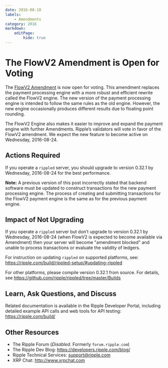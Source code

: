```yaml
---
date: 2016-08-10
labels:
    - Amendments
category: 2016
markdown:
    editPage:
        hide: true
---
```

# The FlowV2 Amendment is Open for Voting

The [FlowV2 Amendment](https://ripple.com/build/amendments/#flowv2) is now open for voting. This amendment replaces the payment processing engine with a more robust and efficient rewrite called the FlowV2 engine. The new version of the payment processing engine is intended to follow the same rules as the old engine. However, the new engine occasionally produces different results due to floating point rounding.

The FlowV2 Engine also makes it easier to improve and expand the payment engine with further Amendments. Ripple’s validators will vote in favor of the FlowV2 amendment. We expect the new feature to become active on Wednesday, 2016-08-24.

## Actions Required

If you operate a `rippled` server, you should upgrade to version 0.32.1 by Wednesday, 2016-08-24 for the best performance.

**Note:** A previous version of this post incorrectly stated that backend software must be updated to construct transactions for the new payment processing engine. The process of creating and submitting transactions for the FlowV2 payment engine is the same as for the previous payment engine.

## Impact of Not Upgrading

If you operate a `rippled` server but don’t upgrade to version 0.32.1 by Wednesday, 2016-08-24 (when FlowV2 is expected to become available via Amendment) then your server will become "amendment blocked" and unable to process transactions or evaluate the validity of ledgers.

For instruction on updating `rippled` on supported platforms, see: <https://ripple.com/build/rippled-setup/#updating-rippled>

For other platforms, please compile version 0.32.1 from source. For details, see <https://github.com/ripple/rippled/tree/master/Builds>

## Learn, Ask Questions, and Discuss

Related documentation is available in the Ripple Developer Portal, including detailed example API calls and web tools for API testing: <https://ripple.com/build/>

## Other Resources

* The Ripple Forum (_Disabled._ Formerly `forum.ripple.com`)
* The Ripple Dev Blog: <https://developers.ripple.com/blog/>
* Ripple Technical Services: support@ripple.com
* XRP Chat: <http://www.xrpchat.com>
